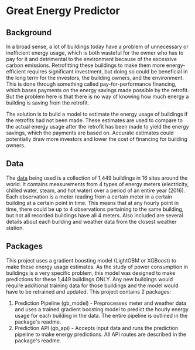 # Great Energy Predictor


## Background

In a broad sense, a lot of buildings today have a problem of unnecessary or inefficient energy usage, which is both wasteful for the owner who has to pay for it and detrimental to the environment because of the excessive carbon emissions. Retrofitting these buildings to make them more energy-efficient requires significant investment, but doing so could be beneficial in the long term for the investors, the building owners, and the environment. This is done through something called pay-for-performance financing, which bases payments on the energy savings made possible by the retrofit. But the problem here is that there is no way of knowing how much energy a building is saving from the retrofit. 

The solution is to build a model to estimate the energy usage of buildings if the retrofits had not been made. These estimates are used to compare to the actual energy usage after the retrofit has been made to yield the energy savings, which the payments are based on. Accurate estimates could potentially draw more investors and lower the cost of financing for building owners. 


## Data

The [data](https://www.kaggle.com/c/ashrae-energy-prediction) being used is a collection of 1,449 buildings in 16 sites around the world. It contains measurements from 4 types of energy meters (electricity, chilled water, steam, and hot water) over a period of an entire year (2016). Each observation is a meter reading from a certain meter in a certain building at a certain point in time. This means that at any hourly point in time, there could be up to 4 observations pertaining to the same building, but not all recorded buildings have all 4 meters. Also included are several details about each building and weather data from the closest weather station.


## Packages

This project uses a gradient boosting model (LightGBM or XGBoost) to make these energy usage estimates. As the study of power consumption in buildings is a very specific problem, this model was designed to make predictions for these 1,449 buildings ONLY. Any new buildings would require additional training data for those buildings and the model would have to be retrained and updated. This project contains 2 packages:
1. Prediction Pipeline (gb_model) - Preprocesses meter and weather data and uses a trained gradient boosting model to predict the hourly energy usage for each building in the data. The entire pipeline is outlined in the package's readme.
2. Prediction API (gb_api) - Accepts input data and runs the prediction pipeline to make energy predictions. All API routes are described in the package's readme.